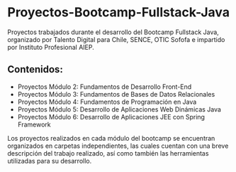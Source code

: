 # Proyectos-Bootcamp-Fullstack-Java
 Proyectos trabajados durante el desarrollo del Bootcamp Fullstack Java, organizado por Talento Digital para Chile, SENCE, OTIC Sofofa e impartido por Instituto Profesional AIEP.
 
 ## Contenidos:
 * Proyectos Módulo 2: Fundamentos de Desarrollo Front-End
 * Proyectos Módulo 3: Fundamentos de Bases de Datos Relacionales
 * Proyectos Módulo 4: Fundamentos de Programación en Java
 * Proyectos Módulo 5: Desarrollo de Aplicaciones Web Dinámicas Java
 * Proyectos Módulo 6: Desarrollo de Aplicaciones JEE con Spring Framework

Los proyectos realizados en cada módulo del bootcamp se encuentran organizados en carpetas independientes, las cuales cuentan con una breve descripción del trabajo realizado, así como también las herramientas utilizadas para su desarrollo.
